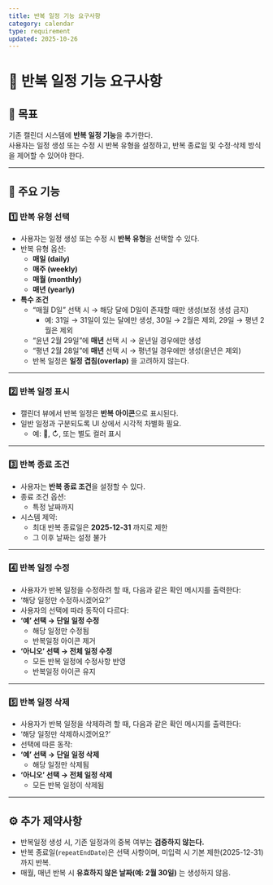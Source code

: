 ```yaml
---
title: 반복 일정 기능 요구사항
category: calendar
type: requirement
updated: 2025-10-26
---
```


# 📅 반복 일정 기능 요구사항

## 🎯 목표
기존 캘린더 시스템에 **반복 일정 기능**을 추가한다.  
사용자는 일정 생성 또는 수정 시 반복 유형을 설정하고, 반복 종료일 및 수정·삭제 방식을 제어할 수 있어야 한다.

---

## 🧩 주요 기능

### 1️⃣ 반복 유형 선택
- 사용자는 일정 생성 또는 수정 시 **반복 유형**을 선택할 수 있다.
- 반복 유형 옵션:
  - **매일 (daily)**
  - **매주 (weekly)**
  - **매월 (monthly)**
  - **매년 (yearly)**
- **특수 조건**
  - “매월 D일” 선택 시 → 해당 달에 D일이 존재할 때만 생성(보정 생성 금지)
    - 예: 31일 → 31일이 있는 달에만 생성, 30일 → 2월은 제외, 29일 → 평년 2월은 제외
  - “윤년 2월 29일”에 **매년** 선택 시 → 윤년일 경우에만 생성
  - “평년 2월 28일”에 **매년** 선택 시 → 평년일 경우에만 생성(윤년은 제외)
  - 반복 일정은 **일정 겹침(overlap)** 을 고려하지 않는다.

---

### 2️⃣ 반복 일정 표시
- 캘린더 뷰에서 반복 일정은 **반복 아이콘**으로 표시된다.
- 일반 일정과 구분되도록 UI 상에서 시각적 차별화 필요.
  - 예: 🔁, ↻, 또는 별도 컬러 표시

---

### 3️⃣ 반복 종료 조건
- 사용자는 **반복 종료 조건**을 설정할 수 있다.
- 종료 조건 옵션:
  - 특정 날짜까지
- 시스템 제약:
  - 최대 반복 종료일은 **2025-12-31** 까지로 제한
  - 그 이후 날짜는 설정 불가

---

### 4️⃣ 반복 일정 수정
- 사용자가 반복 일정을 수정하려 할 때, 다음과 같은 확인 메시지를 출력한다:
- ‘해당 일정만 수정하시겠어요?’
- 사용자의 선택에 따라 동작이 다르다:
- **‘예’ 선택 → 단일 일정 수정**
  - 해당 일정만 수정됨
  - 반복일정 아이콘 제거
- **‘아니오’ 선택 → 전체 일정 수정**
  - 모든 반복 일정에 수정사항 반영
  - 반복일정 아이콘 유지

---

### 5️⃣ 반복 일정 삭제
- 사용자가 반복 일정을 삭제하려 할 때, 다음과 같은 확인 메시지를 출력한다:
- ‘해당 일정만 삭제하시겠어요?’
- 선택에 따른 동작:
- **‘예’ 선택 → 단일 일정 삭제**
  - 해당 일정만 삭제됨
- **‘아니오’ 선택 → 전체 일정 삭제**
  - 모든 반복 일정이 삭제됨

---

## ⚙️ 추가 제약사항
- 반복일정 생성 시, 기존 일정과의 중복 여부는 **검증하지 않는다.**
- 반복 종료일(`repeatEndDate`)은 선택 사항이며, 미입력 시 기본 제한(2025-12-31)까지 반복.
- 매월, 매년 반복 시 **유효하지 않은 날짜(예: 2월 30일)** 는 생성하지 않음.
